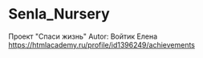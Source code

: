 # Senla_Nursery
Проект "Спаси жизнь"
Autor:
Войтик Елена
https://htmlacademy.ru/profile/id1396249/achievements
